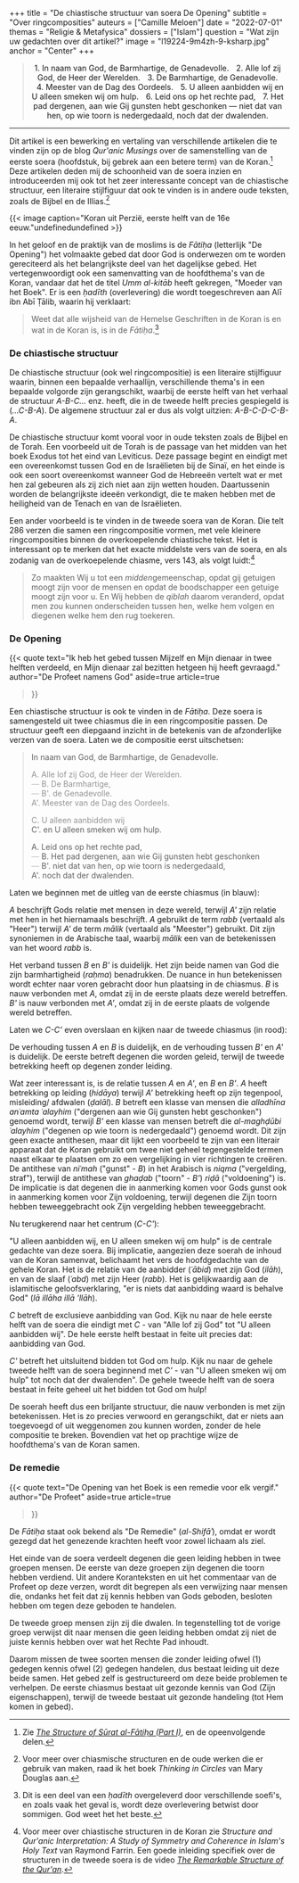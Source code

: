 +++
title = "De chiastische structuur van soera De Opening"
subtitle = "Over ringcomposities"
auteurs = ["Camille Meloen"]
date = "2022-07-01"
themas = "Religie & Metafysica"
dossiers = ["Islam"]
question = "Wat zijn uw gedachten over dit artikel?"
image = "l19224-9m4zh-9-ksharp.jpg"
anchor = "Center"
+++
<blockquote style="text-align: center; color: var(--muted-color); max-width: 90%;">

<span style="color: var(--accent-color); font-size: 14px;">1.</span> In naam van God, de Barmhartige, de Genadevolle. 
<span style="color: var(--accent-color); margin-left: 9px; font-size: 14px;">2.</span> Alle lof zij God, de Heer der Werelden. 
<span style="color: var(--accent-color); margin-left: 9px; font-size: 14px;">3.</span> De Barmhartige, de Genadevolle. 
<span style="color: var(--accent-color); margin-left: 9px; font-size: 14px;">4.</span> Meester van de Dag des Oordeels. 
<span style="color: var(--accent-color); margin-left: 9px; font-size: 14px;">5.</span> U alleen aanbidden wij en U alleen smeken wij om hulp. 
<span style="color: var(--accent-color); margin-left: 9px; font-size: 14px;">6.</span> Leid ons op het rechte pad, 
<span style="color: var(--accent-color); margin-left: 9px; font-size: 14px;">7.</span> Het pad dergenen, aan wie Gij gunsten hebt geschonken — niet dat van hen, op wie toorn is nedergedaald, noch dat der dwalenden.

</blockquote>

- - -

Dit artikel is een bewerking en vertaling van verschillende artikelen die te vinden zijn op de blog *Qur'anic Musings* over de samenstelling van de eerste soera (hoofdstuk, bij gebrek aan een betere term) van de Koran.[^1] Deze artikelen deden mij de schoonheid van de soera inzien en introduceerden mij ook tot het zeer interessante concept van de chiastische structuur, een literaire stijlfiguur dat ook te vinden is in andere oude teksten, zoals de Bijbel en de Illias.[^2]

{{< image caption="Koran uit Perzië, eerste helft van de 16e eeuw."undefinedundefined >}}

In het geloof en de praktijk van de moslims is de *Fātiḥa* (letterlijk "De Opening") het volmaakte gebed dat door God is onderwezen om te worden gereciteerd als het belangrijkste deel van het dagelijkse gebed. Het vertegenwoordigt ook een samenvatting van de hoofdthema's van de Koran, vandaar dat het de titel *Umm al-kitāb* heeft gekregen, "Moeder van het Boek". Er is een *ḥadīth* (overlevering) die wordt toegeschreven aan Alī ibn Abī Ṭālib, waarin hij verklaart:

> Weet dat alle wijsheid van de Hemelse Geschriften in de Koran is en wat in de Koran is, is in de *Fātiḥa*.[^3]

### De chiastische structuur

De chiastische structuur (ook wel ringcompositie) is een literaire stijlfiguur waarin, binnen een bepaalde verhaallijn, verschillende thema's in een bepaalde volgorde zijn gerangschikt, waarbij de eerste helft van het verhaal de structuur *A-B-C...* enz. heeft, die in de tweede helft precies gespiegeld is (*...C-B-A*). De algemene structuur zal er dus als volgt uitzien: *A-B-C-D-C-B-A*.

De chiastische structuur komt vooral voor in oude teksten zoals de Bijbel en de Torah. Een voorbeeld uit de Torah is de passage van het midden van het boek Exodus tot het eind van Leviticus. Deze passage begint en eindigt met een overeenkomst tussen God en de Israëlieten bij de Sinaï, en het einde is ook een soort overeenkomst wanneer God de Hebreeën vertelt wat er met hen zal gebeuren als zij zich niet aan zijn wetten houden. Daartussenin worden de belangrijkste ideeën verkondigt, die te maken hebben met de heiligheid van de Tenach en van de Israëlieten.

Een ander voorbeeld is te vinden in de tweede soera van de Koran. Die telt 286 verzen die samen een ringcompositie vormen, met vele kleinere ringcomposities binnen de overkoepelende chiastische tekst. Het is interessant op te merken dat het exacte middelste vers van de soera, en als zodanig van de overkoepelende chiasme, vers 143, als volgt luidt:[^4]

> Zo maakten Wij u tot een *midden*gemeenschap, opdat gij getuigen moogt zijn voor de mensen en opdat de boodschapper een getuige moogt zijn voor u. En Wij hebben de *qiblah* daarom veranderd, opdat men zou kunnen onderscheiden tussen hen, welke hem volgen en diegenen welke hem den rug toekeren.

### De Opening

{{< quote
	text="Ik heb het gebed tussen Mijzelf en Mijn dienaar in twee helften verdeeld, en Mijn dienaar zal bezitten hetgeen hij heeft gevraagd."
	author="De Profeet namens God"
	aside=true
	article=true
>}}

Een chiastische structuur is ook te vinden in de *Fātiḥa*. Deze soera is samengesteld uit twee chiasmus die in een ringcompositie passen. De structuur geeft een diepgaand inzicht in de betekenis van de afzonderlijke verzen van de soera. Laten we de compositie eerst uitschetsen:

> In naam van God, de Barmhartige, de Genadevolle. 
>
> <span style="color: var(--accent-color); filter: invert(0.8);">A. Alle lof zij God, de Heer der Werelden.</span><br>
> <span style="opacity: 0.4;">—</span> <span style="color: var(--accent-color); filter: invert(0.8);">B. De Barmhartige,</span><br>
> <span style="opacity: 0.4;">—</span> <span style="color: var(--accent-color); filter: invert(0.8);">B'. de Genadevolle.</span><br>
> <span style="color: var(--accent-color); filter: invert(0.8);">A'. Meester van de Dag des Oordeels.</span>
>
> <span style="color: var(--accent-color); filter: invert(0.8);">C. U alleen aanbidden wij</span><br>
> <span style="color: var(--accent-color);">C'. en U alleen smeken wij om hulp.</span>
>
> <span style="color: var(--accent-color);">A. Leid ons op het rechte pad,</span><br>
> <span style="opacity: 0.4;">—</span> <span style="color: var(--accent-color);">B. Het pad dergenen, aan wie Gij gunsten hebt geschonken</span><br>
> <span style="opacity: 0.4;">—</span> <span style="color: var(--accent-color);">B'. niet dat van hen, op wie toorn is nedergedaald,</span><br>
> <span style="color: var(--accent-color);">A'. noch dat der dwalenden.</span>

Laten we beginnen met de uitleg van de eerste chiasmus (in blauw):

*A* beschrijft Gods relatie met mensen in deze wereld, terwijl *A'* zijn relatie met hen in het hiernamaals beschrijft. *A* gebruikt de term *rabb* (vertaald als "Heer") terwijl *A'* de term *mālik* (vertaald als "Meester") gebruikt. Dit zijn synoniemen in de Arabische taal, waarbij *mālik* een van de betekenissen van het woord *rabb* is.

Het verband tussen *B* en *B'* is duidelijk. Het zijn beide namen van God die zijn barmhartigheid (*raḥma*) benadrukken. De nuance in hun betekenissen wordt echter naar voren gebracht door hun plaatsing in de chiasmus. *B* is nauw verbonden met *A*, omdat zij in de eerste plaats deze wereld betreffen. *B'* is nauw verbonden met *A'*, omdat zij in de eerste plaats de volgende wereld betreffen.

Laten we *C-C'* even overslaan en kijken naar de tweede chiasmus (in rood):

De verhouding tussen *A* en *B* is duidelijk, en de verhouding tussen *B'* en *A'* is duidelijk. De eerste betreft degenen die worden geleid, terwijl de tweede betrekking heeft op degenen zonder leiding.

Wat zeer interessant is, is de relatie tussen *A* en *A'*, en *B* en *B'*. *A* heeft betrekking op leiding (*hidāya*) terwijl *A'* betrekking heeft op zijn tegenpool, misleiding/ afdwalen (*ḍalāl*). *B* betreft een klasse van mensen die *alladhīna anʿamta ʿalayhim* ("dergenen aan wie Gij gunsten hebt geschonken") genoemd wordt, terwijl *B'* een klasse van mensen betreft die *al-maghḍūbi ʿalayhim* ("degenen op wie toorn is nedergedaald") genoemd wordt. Dit zijn geen exacte antithesen, maar dit lijkt een voorbeeld te zijn van een literair apparaat dat de Koran gebruikt om twee niet geheel tegengestelde termen naast elkaar te plaatsen om zo een vergelijking in vier richtingen te creëren. De antithese van *niʿmah* ("gunst" - *B*) in het Arabisch is *niqma* ("vergelding, straf"), terwijl de antithese van *ghaḍab* ("toorn" - *B'*) *riḍā* ("voldoening") is. De implicatie is dat degenen die in aanmerking komen voor Gods gunst ook in aanmerking komen voor Zijn voldoening, terwijl degenen die Zijn toorn  hebben teweeggebracht ook Zijn vergelding hebben teweeggebracht.

Nu terugkerend naar het centrum (*C-C'*):

"U alleen aanbidden wij, en U alleen smeken wij om hulp" is de centrale gedachte van deze soera. Bij implicatie, aangezien deze soerah de inhoud van de Koran samenvat, belichaamt het vers de hoofdgedachte van de gehele Koran. Het is de relatie van de aanbidder (*ʿābid*) met zijn God (*ilāh*), en van de slaaf (*ʿabd*) met zijn Heer (*rabb*). Het is gelijkwaardig aan de islamitische geloofsverklaring, "er is niets dat aanbidding waard is behalve God" (*lā illāha illā 'llāh*).

*C* betreft de exclusieve aanbidding van God. Kijk nu naar de hele eerste helft van de soera die eindigt met *C* - van "Alle lof zij God" tot "U alleen aanbidden wij". De hele eerste helft bestaat in feite uit precies dat: aanbidding van God.

*C'* betreft het uitsluitend bidden tot God om hulp. Kijk nu naar de gehele tweede helft van de soera beginnend met *C'* - van "U alleen smeken wij om hulp" tot noch dat der dwalenden". De gehele tweede helft van de soera bestaat in feite geheel uit het bidden tot God om hulp!

De soerah heeft dus een briljante structuur, die nauw verbonden is met zijn betekenissen. Het is zo precies verwoord en gerangschikt, dat er niets aan toegevoegd of uit weggenomen zou kunnen worden, zonder de hele compositie te breken. Bovendien vat het op prachtige wijze de hoofdthema's van de Koran samen. 

### De remedie

{{< quote
	text="De Opening van het Boek is een remedie voor elk vergif."
	author="De Profeet"
	aside=true
	article=true
>}}

De *Fātiḥa* staat ook bekend als "De Remedie" (*al-Shifāʾ*), omdat er wordt gezegd dat het genezende krachten heeft voor zowel lichaam als ziel.

Het einde van de soera verdeelt degenen die geen leiding hebben in twee groepen mensen. De eerste van deze groepen zijn degenen die toorn hebben verdiend. Uit andere Koranteksten en uit het commentaar van de Profeet op deze verzen, wordt dit begrepen als een verwijzing naar mensen die, ondanks het feit dat zij kennis hebben van Gods geboden, besloten hebben om tegen deze geboden te handelen.

De tweede groep mensen zijn zij die dwalen. In tegenstelling tot de vorige groep verwijst dit naar mensen die geen leiding hebben omdat zij niet de juiste kennis hebben over wat het Rechte Pad inhoudt.

Daarom missen de twee soorten mensen die zonder leiding ofwel (1) gedegen kennis ofwel (2) gedegen handelen, dus bestaat leiding uit deze beide samen. Het gebed zelf is gestructureerd om deze beide problemen te verhelpen.  De eerste chiasmus bestaat uit gezonde kennis van God (Zijn eigenschappen), terwijl de tweede bestaat uit gezonde handeling (tot Hem komen in gebed).

[^1]: Zie *[The Structure of Sūrat al-Fātiḥa (Part I)](http://quranic-musings.blogspot.com/2014/10/the-structure-of-surat-al-fatihah-part-i.html)*, en de opeenvolgende delen.
[^2]: Voor meer over chiasmische structuren en de oude werken die er gebruik van maken, raad ik het boek *Thinking in Circles* van Mary Douglas aan.
[^3]: Dit is een deel van een *ḥadīth* overgeleverd door verschillende soefi's, en zoals vaak het geval is, wordt deze overlevering betwist door sommigen. God weet het het beste.
[^4]: Voor meer over chiastische structuren in de Koran zie *Structure and Qur'anic Interpretation: A Study of Symmetry and Coherence in Islam's Holy Text* van Raymond Farrin. Een goede inleiding specifiek over de structuren in de tweede soera is de video *[The Remarkable Structure of the Qur'an](https://www.youtube.com/watch?v=yYY1BGKrr1E)*.